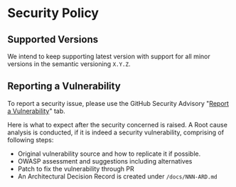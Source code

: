 # Security Policy

## Supported Versions

We intend to keep supporting latest version with support for all minor versions in the semantic versioning `X.Y.Z`.

## Reporting a Vulnerability

To report a security issue, please use the GitHub Security Advisory "[Report a Vulnerability](https://github.com/Xcov19/project-healthcare/security)" tab.

Here is what to expect after the security concerned is raised. A Root cause analysis is conducted, if it is indeed a security vulnerability, comprising of following steps:
- Original vulnerability source and how to replicate it if possible.
- OWASP assessment and suggestions including alternatives
- Patch to fix the vulnerability through PR
- An Architectural Decision Record is created under `/docs/NNN-ARD.md`
